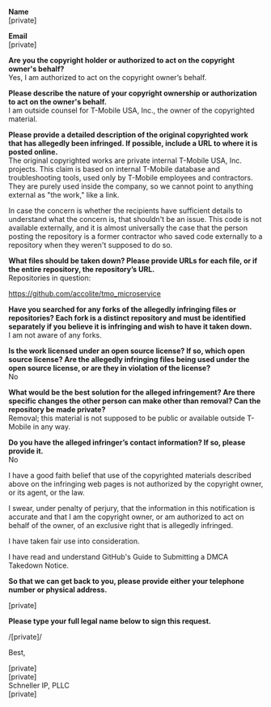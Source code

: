 **Name**  
[private]

 

**Email**  
[private]

 

**Are you the copyright holder or authorized to act on the copyright owner's behalf?**  
Yes, I am authorized to act on the copyright owner’s behalf.

 

**Please describe the nature of your copyright ownership or authorization to act on the owner's behalf.**  
I am outside counsel for T-Mobile USA, Inc., the owner of the copyrighted material.

 

**Please provide a detailed description of the original copyrighted work that has allegedly been infringed. If possible, include a URL to where it is posted online.**  
The original copyrighted works are private internal T-Mobile USA, Inc. projects. This claim is based on internal T-Mobile database and troubleshooting tools, used only by T-Mobile employees and contractors. They are purely used inside the company, so we cannot point to anything external as "the work," like a link. 


In case the concern is whether the recipients have sufficient details to understand what the concern is, that shouldn't be an issue. This code is not available externally, and it is almost universally the case that the person posting the repository is a former contractor who saved code externally to a repository when they weren't supposed to do so.

 

**What files should be taken down? Please provide URLs for each file, or if the entire repository, the repository’s URL.**  
Repositories in question:

https://github.com/accolite/tmo_microservice

 

**Have you searched for any forks of the allegedly infringing files or repositories? Each fork is a distinct repository and must be identified separately if you believe it is infringing and wish to have it taken down.**  
I am not aware of any forks.

 

**Is the work licensed under an open source license? If so, which open source license? Are the allegedly infringing files being used under the open source license, or are they in violation of the license?**  
No

 

**What would be the best solution for the alleged infringement? Are there specific changes the other person can make other than removal? Can the repository be made private?**  
Removal; this material is not supposed to be public or available outside T-Mobile in any way.

 

**Do you have the alleged infringer’s contact information? If so, please provide it.**  
No

 

I have a good faith belief that use of the copyrighted materials described above on the infringing web pages is not authorized by the copyright owner, or its agent, or the law.



I swear, under penalty of perjury, that the information in this notification is accurate and that I am the copyright owner, or am authorized to act on behalf of the owner, of an exclusive right that is allegedly infringed.



I have taken fair use into consideration.

 

I have read and understand GitHub's Guide to Submitting a DMCA Takedown Notice.

 

**So that we can get back to you, please provide either your telephone number or physical address.**  

 

[private]

 

**Please type your full legal name below to sign this request.**  

 

/[private]/

 

Best,


[private]  
[private]  
Schneller IP, PLLC  
[private]
